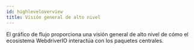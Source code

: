 ```yaml
---
id: highleveloverview
title: Visión general de alto nivel
---
```


El gráfico de flujo proporciona una visión general de alto nivel de cómo el ecosistema WebdriverIO interactúa con los paquetes centrales.
